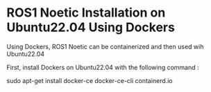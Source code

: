 # ROS1 Noetic Installation on Ubuntu22.04 Using Dockers 

Using Dockers, ROS1 Noetic can be containerized and then used wih Ubuntu22.04

First, install Dockers on Ubuntu22.04 with the following command :

sudo apt-get install docker-ce docker-ce-cli containerd.io


